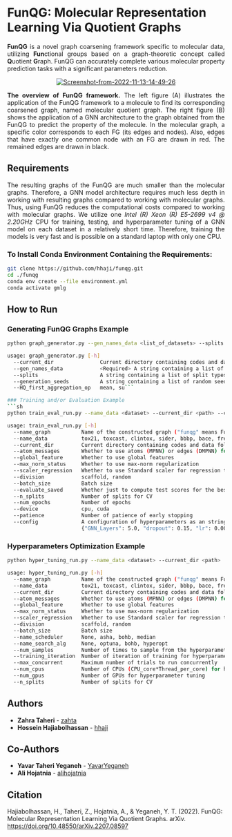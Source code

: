 # FunQG: Molecular Representation Learning Via Quotient Graphs

<div align="justify">
   
**FunQG** is a novel graph coarsening framework specific to molecular data, utilizing **Fun**ctional groups based on a graph-theoretic concept called **Q**uotient **G**raph. FunQG can accurately complete various molecular property prediction tasks with a significant parameters reduction. 

<p align="center">
<a href='https://postimages.org/' target='_blank'><img src='https://i.postimg.cc/fbCWspHV/Screenshot-from-2022-11-13-14-49-26.png' border='0' alt='Screenshot-from-2022-11-13-14-49-26'/></a>
</p>
<b>The overview of FunQG framework.</b> The left figure (A) illustrates the application of the FunQG framework to a molecule to find its corresponding coarsened graph, named molecular quotient graph. The right figure (B) shows the application of a GNN architecture to the graph obtained from the FunQG to predict the property of the molecule. In the molecular graph, a specific color corresponds to each FG (its edges and nodes). Also, edges that have exactly one common node with an FG are drawn in red. The remained edges are drawn in black. 

## Requirements 
The resulting graphs of the FunQG are much smaller than the molecular graphs. Therefore, a GNN model architecture requires much less depth in working with resulting graphs compared to working with molecular graphs. Thus, using FunQG reduces the computational costs compared to working with molecular graphs. We utilize one *Intel (R) Xeon (R) E5-2699 v4 @ 2.20GHz* CPU for training, testing, and hyperparameter tuning of a GNN model on each dataset in a relatively short time. Therefore, training the models is very fast and is possible on a standard laptop with only one CPU.
</div>

### To Install Conda Environment Containing the Requirements:

```sh
git clone https://github.com/hhaji/funqg.git
cd ./funqg
conda env create --file environment.yml
conda activate gmlg
```

## How to Run

### Generating FunQG Graphs Example
```sh
python graph_generator.py --gen_names_data <list_of_datasets> --splits '["scaffold"]'
```
```sh
usage: graph_generator.py [-h]
  --current_dir               Current directory containing codes and data folder
  --gen_names_data            <Required> A string containing a list of data names to generate graph data, e.g. '["tox21", "bbbp"]'
  --splits                    A string containing a list of split types to generate graph data, e.g. '["scaffold"]'
  --generation_seeds          A string containing a list of random seeds to generate graph data, e.g. '[0, 1, 2]'
  --HQ_first_aggregation_op   mean, su```

### Training and/or Evaluation Example
```sh
python train_eval_run.py --name_data <dataset> --current_dir <path> --config <config>
```
```sh
usage: train_eval_run.py [-h] 
  --name_graph          Name of the constructed graph ("funqg" means FunQG graph and "mg" means molecular graph)
  --name_data           tox21, toxcast, clintox, sider, bbbp, bace, freesolv, esol, lipo, muv, hiv, qm7, qm8, pdbbind_r, pdbbind_c, pdbbind_f
  --current_dir         Current directory containing codes and data folder
  --atom_messages       Whether to use atoms (MPNN) or edges (DMPNN) for message passing
  --global_feature      Whether to use global features
  --max_norm_status     Whether to use max-norm regularization
  --scaler_regression   Whether to use Standard scaler for regression tasks
  --division            scaffold, random
  --batch_size          Batch size
  --evaluate_saved      Whether just to compute test scores for the best-saved models or train models first  
  --n_splits            Number of splits for CV
  --num_epochs          Number of epochs
  --device              cpu, cuda
  --patience            Number of patience of early stopping
  --config              A configuration of hyperparameters as an string, e.g.,
                        {"GNN_Layers": 5.0, "dropout": 0.15, "lr": 0.0005}'
```

### Hyperparameters Optimization Example
```sh
python hyper_tuning_run.py --name_data <dataset> --current_dir <path>
```
```sh
usage: hyper_tuning_run.py [-h] 
  --name_graph          Name of the constructed graph ("funqg" means FunQG graph and "mg" means molecular graph)
  --name_data           tox21, toxcast, clintox, sider, bbbp, bace, freesolv, esol, lipo, muv, hiv, qm7, qm8, pdbbind_r, pdbbind_c, pdbbind_f
  --current_dir         Current directory containing codes and data folder
  --atom_messages       Whether to use atoms (MPNN) or edges (DMPNN) for message passing
  --global_feature      Whether to use global features
  --max_norm_status     Whether to use max-norm regularization
  --scaler_regression   Whether to use Standard scaler for regression tasks
  --division            scaffold, random
  --batch_size          Batch size
  --name_scheduler      None, asha, bohb, median
  --name_search_alg     None, optuna, bohb, hyperopt
  --num_samples         Number of times to sample from the hyperparameter space
  --training_iteration  Number of iteration of training for hyperparameter tuning
  --max_concurrent      Maximum number of trials to run concurrently
  --num_cpus            Number of CPUs (CPU_core*Thread_per_core) for hyperparameter tuning
  --num_gpus            Number of GPUs for hyperparameter tuning
  --n_splits            Number of splits for CV
```

## Authors
- **Zahra Taheri** - [zahta](https://github.com/zahta)
- **Hossein Hajiabolhassan** - [hhaji](https://github.com/hhaji)

## Co-Authors
- **Yavar Taheri Yeganeh** - [YavarYeganeh](https://github.com/YavarYeganeh)
- **Ali Hojatnia** - [alihojatnia](https://github.com/alihojatnia)

## Citation
Hajiabolhassan, H., Taheri, Z., Hojatnia, A., & Yeganeh, Y. T. (2022). FunQG: Molecular Representation Learning Via Quotient Graphs. arXiv. https://doi.org/10.48550/arXiv.2207.08597

